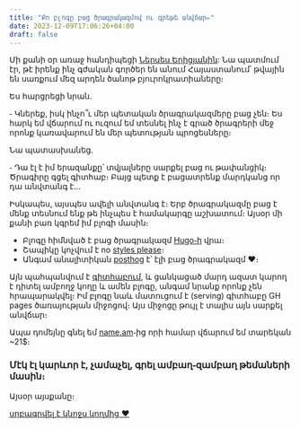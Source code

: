 ```yaml
---
title: "Քո բլոգը բաց ծրագրակազմով ու գրեթե անվճար✏️"
date: 2023-12-09T17:06:26+04:00
draft: false
---
```


Մի քանի օր առաջ հանդիպեցի [Ներսես Երիցյանին](https://www.linkedin.com/in/nerses-yeritsyan-b92ab216/): Նա պատմում էր, թէ իրենք ինչ գժական գործեր են անում Հայաստանում՝ թվային են սառքում մեզ արդեն ծանոթ բյուրոկրատիաները։

Ես հարցրեցի նրան․

֊ Կներեք, իսկ ինչո՞ւ մեր պետական ծրագրակազմերը բաց չեն։ Ես հարկ եմ վճարում ու ուզում եմ տեսնել ինչ է գրած ծրագրերի մեջ որոնք կառավարում են մեր պետության պրոցեսները։

Նա պատասխանեց․

֊ Դա էլ է իմ երազանքը՝ տվյալները սարքել բաց ու թափանցիկ։ Ծրագիրը գցել գիտհաբ։ Բայց պետք է բացատրենք մարդկանց որ դա անվտանգ է...

Իսկապես, այսպես ավելի անվտանգ է։ Երբ ծրագրակազմը բաց է մենք տեսնում ենք թե ինչպես է համակարգը աշխատում։ Այսօր մի քանի բառ կգրեմ իմ բլոգի մասին։

- Բլոգը հիմնված է բաց ծրագրակազմ [Hugo֊ի](https://gohugo.io/) վրա։
- Շապիկը կոչվում է no [styles please](https://github.com/riggraz/no-style-please)։
- Անգամ անալիտիկան [posthog](https://posthog.com/) է՝ էլի բաց ծրագրակազմ ❤️։

Այն պահպանվում է [գիտհաբում](https://github.com/shekspir55/rbn/), և ցանկացած մարդ ազատ կարող է դիտել ամբողջ կողը և ամեն բլոգը, անգամ նրանք որոնք չեն հրապարակվել։
Իմ բլոգը նաև մատուցում է (serving) գիտհաբը GH pages ծառայության միջոցով։ Այս միջոցը թույլ է տալիս այն սարքել անվճար։

Ապա դոմեյնը գնել եմ [name.am](https://name.am/)֊ից որի համար վճարում եմ տարեկան ~21$։

### Մէկ էլ կարևոր է, չամաչել, գրել ամբաղ֊զամբաղ թեմաների մասին։

Այսօր այսքանը։

[սրբագրվել է կնոջս կողմից ❤️](https://arevikaroyan.com/)